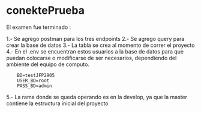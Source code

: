 # conektePrueba
El examen fue terminado :

1.- Se agrego postman para los tres endpoints
2.- Se agrego query para crear la base de datos
3.- La tabla se crea al momento de correr el proyecto
4.- En el .env se encuentran estos  usuarios a la base de datos
    para que puedan colocarse o modificarse de ser necesarios, dependiendo del ambiente
    del equipo de computo.

        BD=testJFP2905
        USER_BD=root
        PASS_BD=admin
5.- La rama donde se queda operando es en la develop, ya que la master contiene la estructura inicial del proyecto
